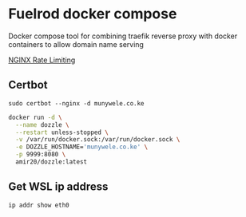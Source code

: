 
# Fuelrod docker compose

Docker compose tool for combining traefik reverse proxy with docker containers to allow domain name serving

[NGINX Rate Limiting](https://www.nginx.com/blog/rate-limiting-nginx/#:~:text=Rate%20%E2%80%93%20Sets%20the%20maximum%20request,1%20request%20every%20100%20milliseconds)

## Certbot 

```shell
sudo certbot --nginx -d munywele.co.ke
```


```bash
docker run -d \
  --name dozzle \
  --restart unless-stopped \
  -v /var/run/docker.sock:/var/run/docker.sock \
  -e DOZZLE_HOSTNAME='munywele.co.ke' \
  -p 9999:8080 \
  amir20/dozzle:latest
```

## Get WSL ip address
```bash
ip addr show eth0
```